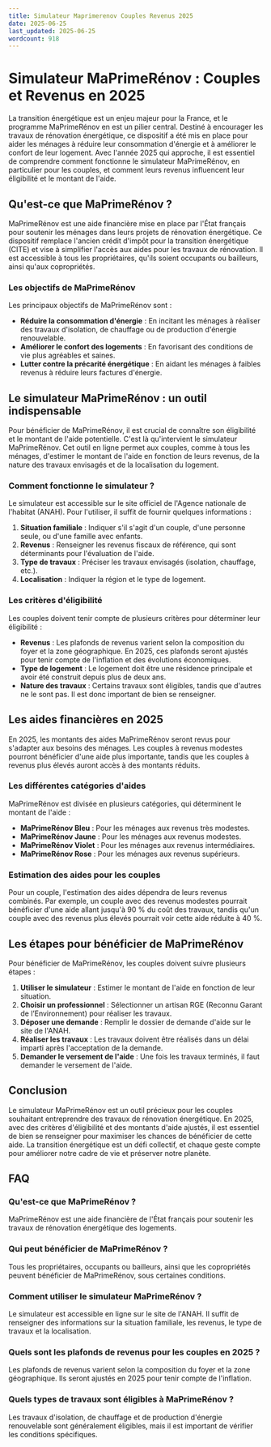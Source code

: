 ```yaml
---
title: Simulateur Maprimerenov Couples Revenus 2025
date: 2025-06-25
last_updated: 2025-06-25
wordcount: 918
---
```


# Simulateur MaPrimeRénov : Couples et Revenus en 2025

La transition énergétique est un enjeu majeur pour la France, et le programme MaPrimeRénov en est un pilier central. Destiné à encourager les travaux de rénovation énergétique, ce dispositif a été mis en place pour aider les ménages à réduire leur consommation d'énergie et à améliorer le confort de leur logement. Avec l'année 2025 qui approche, il est essentiel de comprendre comment fonctionne le simulateur MaPrimeRénov, en particulier pour les couples, et comment leurs revenus influencent leur éligibilité et le montant de l'aide.

## Qu'est-ce que MaPrimeRénov ?

MaPrimeRénov est une aide financière mise en place par l'État français pour soutenir les ménages dans leurs projets de rénovation énergétique. Ce dispositif remplace l'ancien crédit d'impôt pour la transition énergétique (CITE) et vise à simplifier l'accès aux aides pour les travaux de rénovation. Il est accessible à tous les propriétaires, qu'ils soient occupants ou bailleurs, ainsi qu'aux copropriétés.

### Les objectifs de MaPrimeRénov

Les principaux objectifs de MaPrimeRénov sont :

- **Réduire la consommation d'énergie** : En incitant les ménages à réaliser des travaux d'isolation, de chauffage ou de production d'énergie renouvelable.
- **Améliorer le confort des logements** : En favorisant des conditions de vie plus agréables et saines.
- **Lutter contre la précarité énergétique** : En aidant les ménages à faibles revenus à réduire leurs factures d'énergie.

## Le simulateur MaPrimeRénov : un outil indispensable

Pour bénéficier de MaPrimeRénov, il est crucial de connaître son éligibilité et le montant de l'aide potentielle. C'est là qu'intervient le simulateur MaPrimeRénov. Cet outil en ligne permet aux couples, comme à tous les ménages, d'estimer le montant de l'aide en fonction de leurs revenus, de la nature des travaux envisagés et de la localisation du logement.

### Comment fonctionne le simulateur ?

Le simulateur est accessible sur le site officiel de l'Agence nationale de l'habitat (ANAH). Pour l'utiliser, il suffit de fournir quelques informations :

1. **Situation familiale** : Indiquer s'il s'agit d'un couple, d'une personne seule, ou d'une famille avec enfants.
2. **Revenus** : Renseigner les revenus fiscaux de référence, qui sont déterminants pour l'évaluation de l'aide.
3. **Type de travaux** : Préciser les travaux envisagés (isolation, chauffage, etc.).
4. **Localisation** : Indiquer la région et le type de logement.

### Les critères d'éligibilité

Les couples doivent tenir compte de plusieurs critères pour déterminer leur éligibilité :

- **Revenus** : Les plafonds de revenus varient selon la composition du foyer et la zone géographique. En 2025, ces plafonds seront ajustés pour tenir compte de l'inflation et des évolutions économiques.
- **Type de logement** : Le logement doit être une résidence principale et avoir été construit depuis plus de deux ans.
- **Nature des travaux** : Certains travaux sont éligibles, tandis que d'autres ne le sont pas. Il est donc important de bien se renseigner.

## Les aides financières en 2025

En 2025, les montants des aides MaPrimeRénov seront revus pour s'adapter aux besoins des ménages. Les couples à revenus modestes pourront bénéficier d'une aide plus importante, tandis que les couples à revenus plus élevés auront accès à des montants réduits.

### Les différentes catégories d'aides

MaPrimeRénov est divisée en plusieurs catégories, qui déterminent le montant de l'aide :

- **MaPrimeRénov Bleu** : Pour les ménages aux revenus très modestes.
- **MaPrimeRénov Jaune** : Pour les ménages aux revenus modestes.
- **MaPrimeRénov Violet** : Pour les ménages aux revenus intermédiaires.
- **MaPrimeRénov Rose** : Pour les ménages aux revenus supérieurs.

### Estimation des aides pour les couples

Pour un couple, l'estimation des aides dépendra de leurs revenus combinés. Par exemple, un couple avec des revenus modestes pourrait bénéficier d'une aide allant jusqu'à 90 % du coût des travaux, tandis qu'un couple avec des revenus plus élevés pourrait voir cette aide réduite à 40 %.

## Les étapes pour bénéficier de MaPrimeRénov

Pour bénéficier de MaPrimeRénov, les couples doivent suivre plusieurs étapes :

1. **Utiliser le simulateur** : Estimer le montant de l'aide en fonction de leur situation.
2. **Choisir un professionnel** : Sélectionner un artisan RGE (Reconnu Garant de l’Environnement) pour réaliser les travaux.
3. **Déposer une demande** : Remplir le dossier de demande d'aide sur le site de l'ANAH.
4. **Réaliser les travaux** : Les travaux doivent être réalisés dans un délai imparti après l'acceptation de la demande.
5. **Demander le versement de l'aide** : Une fois les travaux terminés, il faut demander le versement de l'aide.

## Conclusion

Le simulateur MaPrimeRénov est un outil précieux pour les couples souhaitant entreprendre des travaux de rénovation énergétique. En 2025, avec des critères d'éligibilité et des montants d'aide ajustés, il est essentiel de bien se renseigner pour maximiser les chances de bénéficier de cette aide. La transition énergétique est un défi collectif, et chaque geste compte pour améliorer notre cadre de vie et préserver notre planète.

## FAQ

### Qu'est-ce que MaPrimeRénov ?

MaPrimeRénov est une aide financière de l'État français pour soutenir les travaux de rénovation énergétique des logements.

### Qui peut bénéficier de MaPrimeRénov ?

Tous les propriétaires, occupants ou bailleurs, ainsi que les copropriétés peuvent bénéficier de MaPrimeRénov, sous certaines conditions.

### Comment utiliser le simulateur MaPrimeRénov ?

Le simulateur est accessible en ligne sur le site de l'ANAH. Il suffit de renseigner des informations sur la situation familiale, les revenus, le type de travaux et la localisation.

### Quels sont les plafonds de revenus pour les couples en 2025 ?

Les plafonds de revenus varient selon la composition du foyer et la zone géographique. Ils seront ajustés en 2025 pour tenir compte de l'inflation.

### Quels types de travaux sont éligibles à MaPrimeRénov ?

Les travaux d'isolation, de chauffage et de production d'énergie renouvelable sont généralement éligibles, mais il est important de vérifier les conditions spécifiques.
